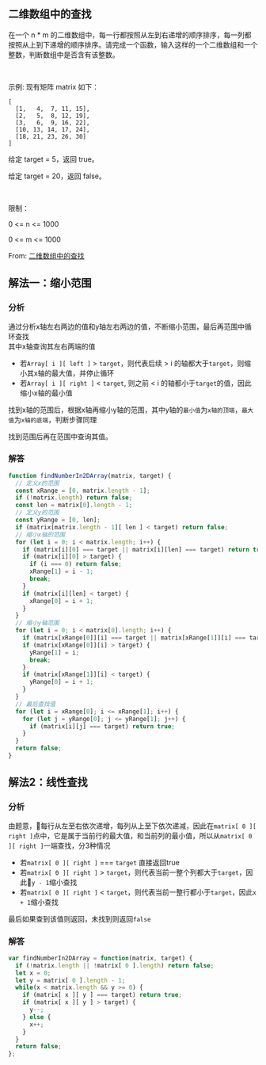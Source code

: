 ## 二维数组中的查找
在一个 n * m 的二维数组中，每一行都按照从左到右递增的顺序排序，每一列都按照从上到下递增的顺序排序。请完成一个函数，输入这样的一个二维数组和一个整数，判断数组中是否含有该整数。

 

示例:
现有矩阵 matrix 如下：
```
[
  [1,   4,  7, 11, 15],
  [2,   5,  8, 12, 19],
  [3,   6,  9, 16, 22],
  [10, 13, 14, 17, 24],
  [18, 21, 23, 26, 30]
]
```
给定 target = 5，返回 true。

给定 target = 20，返回 false。

 

限制：

0 <= n <= 1000

0 <= m <= 1000

From: [二维数组中的查找](https://leetcode-cn.com/problems/er-wei-shu-zu-zhong-de-cha-zhao-lcof)


## 解法一：缩小范围  

### 分析
通过分析x轴左右两边的值和y轴左右两边的值，不断缩小范围，最后再范围中循环查找  
其中x轴查询其左右两端的值
+ 若`Array[ i ][ left ]` > `target`，则代表后续 > i 的轴都大于`target`，则缩小其x轴的最大值，并停止循环
+ 若`Array[ i ][ right ]` < `target`, 则之前 < i 的轴都小于`target`的值，因此缩小x轴的最小值

找到x轴的范围后，根据x轴再缩小y轴的范围，其中y轴的`最小值`为`x轴的顶端`，`最大值`为`x轴的底端`，判断步骤同理   

找到范围后再在范围中查询其值。

### 解答
```javascript
function findNumberIn2DArray(matrix, target) {
  // 定义x的范围
  const xRange = [0, matrix.length - 1];
  if (!matrix.length) return false;
  const len = matrix[0].length - 1;
  // 定义y的范围
  const yRange = [0, len];
  if (matrix[matrix.length - 1][ len ] < target) return false;
  // 缩小x轴的范围
  for (let i = 0; i < matrix.length; i++) {
    if (matrix[i][0] === target || matrix[i][len] === target) return true;
    if (matrix[i][0] > target) {
      if (i === 0) return false;
      xRange[1] = i - 1;
      break;
    }
    if (matrix[i][len] < target) {
      xRange[0] = i + 1;
    }
  }
  // 缩小y轴范围
  for (let i = 0; i < matrix[0].length; i++) {
    if (matrix[xRange[0]][i] === target || matrix[xRange[1]][i] === target) return true;
    if (matrix[xRange[0]][i] > target) {
      yRange[1] = i;
      break;
    }
    if (matrix[xRange[1]][i] < target) {
      yRange[0] = i + 1;
    }
  }
  // 最后查找值
  for (let i = xRange[0]; i <= xRange[1]; i++) {
    for (let j = yRange[0]; j <= yRange[1]; j++) {
      if (matrix[i][j] === target) return true;
    }
  }
  return false;
}
```

## 解法2：线性查找

### 分析
由题意，每行从左至右依次递增，每列从上至下依次递减，因此在`matrix[ 0 ][ right ]`点中，它是属于当前行的最大值，和当前列的最小值，所以从`matrix[ 0 ][ right ]`一端查找，分3种情况   
+ 若`matrix[ 0 ][ right ]` === `target` 直接返回true
+ 若`matrix[ 0 ][ right ]` > `target`，则代表当前一整个列都大于`target`，因此`y - 1`缩小查找
+ 若`matrix[ 0 ][ right ]` < `target`，则代表当前一整行都小于`target`，因此`x + 1`缩小查找

最后如果查到该值则返回，未找到则返回`false`  

### 解答
```javascript
var findNumberIn2DArray = function(matrix, target) {
  if (!matrix.length || !matrix[ 0 ].length) return false;
  let x = 0;
  let y = matrix[ 0 ].length - 1;
  while(x < matrix.length && y >= 0) {
    if (matrix[ x ][ y ] === target) return true;
    if (matrix[ x ][ y ] > target) {
      y--;
    } else {
      x++;
    }
  }
  return false;
};
```
